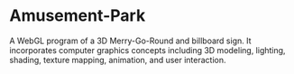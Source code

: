 # Amusement-Park
A WebGL program of a 3D Merry-Go-Round and billboard sign. It incorporates computer graphics concepts including 3D modeling, lighting, shading, texture mapping, animation, and user interaction.
